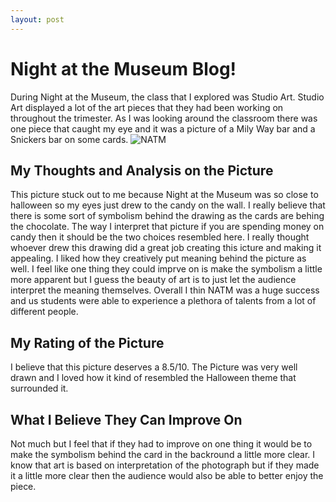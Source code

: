 ```yaml
---
layout: post
--- 
```

# Night at the Museum Blog! 
During Night at the Museum, the class that I explored was Studio Art. Studio Art displayed a lot of the art pieces that they had been working on throughout the trimester. As I was looking around the classroom there was one piece that caught my eye and it was a picture of a Mily Way bar and a Snickers bar on some cards. 
![NATM]("https://cdn.discordapp.com/attachments/1017387723973201931/1039377229760708618/IMG_0945.jpg")
## My Thoughts and Analysis on the Picture ##
This picture stuck out to me because Night at the Museum was so close to halloween so my eyes just drew to the candy on the wall. I really believe that there is some sort of symbolism behind the drawing as the cards are behing the chocolate. The way I interpret that picture if you are spending money on candy then it should be the two choices resembled here. I really thought whoever drew this drawing did a great job creating this icture and making it appealing. I liked how they creatively put meaning behind the picture as well. I feel like one thing they could imprve on is make the symbolism a little more apparent but I guess the beauty of art is to just let the audience interpret the meaning themselves. Overall I thin NATM was a huge success and us students were able to experience a plethora of talents from a lot of different people. 
## My Rating of the Picture ##
I believe that this picture deserves a 8.5/10. The Picture was very well drawn and I loved how it kind of resembled the Halloween theme that surrounded it. 
## What I Believe They Can Improve On ## 
Not much but I feel that if they had to improve on one thing it would be to make the symbolism behind the card in the backround a little more clear. I know that art is based on interpretation of the photograph but if they made it a little more clear then the audience would also be able to better enjoy the piece. 
